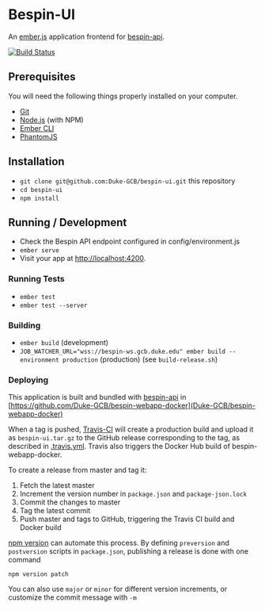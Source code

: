 # Bespin-UI

An [ember.js](http://emberjs.com/) application frontend for [bespin-api](https://github.com/Duke-GCB/bespin-api).

[![Build Status](https://travis-ci.org/Duke-GCB/bespin-ui.svg?branch=master)](https://travis-ci.org/Duke-GCB/bespin-ui)

## Prerequisites

You will need the following things properly installed on your computer.

* [Git](https://git-scm.com/)
* [Node.js](https://nodejs.org/) (with NPM)
* [Ember CLI](https://ember-cli.com/)
* [PhantomJS](http://phantomjs.org/)

## Installation

* `git clone git@github.com:Duke-GCB/bespin-ui.git` this repository
* `cd bespin-ui`
* `npm install`

## Running / Development

* Check the Bespin API endpoint configured in config/environment.js
* `ember serve`
* Visit your app at [http://localhost:4200](http://localhost:4200).

### Running Tests

* `ember test`
* `ember test --server`

### Building

* `ember build` (development)
* `JOB_WATCHER_URL="wss://bespin-ws.gcb.duke.edu" ember build --environment production` (production) (see `build-release.sh`)

### Deploying

This application is built and bundled with [bespin-api](https://github.com/Duke-GCB/bespin-api) in [https://github.com/Duke-GCB/bespin-webapp-docker](Duke-GCB/bespin-webapp-docker)

When a tag is pushed, [Travis-CI](https://travis-ci.org/Duke-GCB/bespin-ui) will create a production build and upload it as `bespin-ui.tar.gz` to the GitHub release corresponding to the tag, as described in [.travis.yml](.travis.yml). Travis also triggers the Docker Hub build of bespin-webapp-docker.

To create a release from master and tag it:

1. Fetch the latest master
2. Increment the version number in `package.json` and `package-json.lock`
3. Commit the changes to master
4. Tag the latest commit
5. Push master and tags to GitHub, triggering the Travis CI build and Docker build

[npm version](https://docs.npmjs.com/cli/version) can automate this process. By defining `preversion` and `postversion` scripts in `package.json`, publishing a release is done with one command

```
npm version patch
```

You can also use `major` or `minor` for different version increments, or customize the commit message with `-m`
